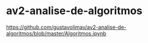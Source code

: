 # av2-analise-de-algoritmos
https://github.com/gustavolimav/av2-analise-de-algoritmos/blob/master/Algoritmos.ipynb